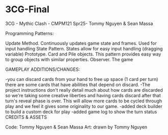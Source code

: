 # 3CG-Final

3CG - Mythic Clash - CMPM121 Spr25- Tommy Nguyen & Sean Massa

Programming Patterns:

Update Method. Continuously updates game state and frames. Used for input handling State Pattern. States allow for easy input handling (dragging variable) Prototype. Card and Pile objects. This pattern provides easy way to group objects with similar properties. Observer. The game

GAMEPLAY ADDITIONS/CHANGES:

-you can discard cards from your hand to free up space (1 card per turn) there are some cards that have abilities that depend on discard.
-The project instructions don't really detail much about how cards are discarded so we're taking some creative liberties and having cards discard after that turn's reveal phase is over. This will allow more cards to be cycled through play and we feel it gives some originality to our game.
-added deck builder to build a custom deck for play
-added game log to show the turn status
CREDITS & ASSETS

Code: Tommy Nguyen & Sean Massa Art: drawn by Tommy Nguyen
